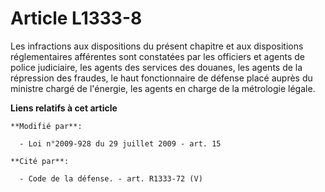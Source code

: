 # Article L1333-8

Les infractions aux dispositions du présent chapitre et aux dispositions réglementaires afférentes sont constatées par les
officiers et agents de police judiciaire, les agents des services des douanes, les agents de la répression des fraudes, le
haut fonctionnaire de défense placé auprès du    ministre chargé de l'énergie, les agents en charge de la métrologie légale.

**Liens relatifs à cet article**

	**Modifié par**:

	  - Loi n°2009-928 du 29 juillet 2009 - art. 15

	**Cité par**:

	  - Code de la défense. - art. R1333-72 (V)
